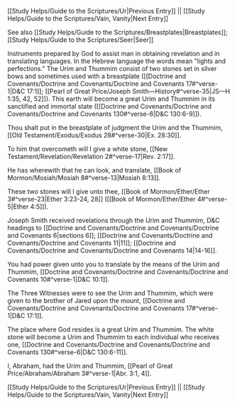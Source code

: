 [[Study Helps/Guide to the Scriptures/Ur|Previous Entry]]  ||  [[Study Helps/Guide to the Scriptures/Vain, Vanity|Next Entry]]

 See also [[Study Helps/Guide to the Scriptures/Breastplates|Breastplates]]; [[Study Helps/Guide to the Scriptures/Seer|Seer]]

 Instruments prepared by God to assist man in obtaining revelation and in translating languages. In the Hebrew language the words mean "lights and perfections." The Urim and Thummim consist of two stones set in silver bows and sometimes used with a breastplate ([[Doctrine and Covenants/Doctrine and Covenants/Doctrine and Covenants 17#^verse-1|D&C 17:1]]; [[Pearl of Great Price/Joseph Smith—History#^verse-35|JS—H 1:35, 42, 52]]). This earth will become a great Urim and Thummim in its sanctified and immortal state ([[Doctrine and Covenants/Doctrine and Covenants/Doctrine and Covenants 130#^verse-6|D&C 130:6-9]]).

 Thou shalt put in the breastplate of judgment the Urim and the Thummim, [[Old Testament/Exodus/Exodus 28#^verse-30|Ex. 28:30]].

 To him that overcometh will I give a white stone, [[New Testament/Revelation/Revelation 2#^verse-17|Rev. 2:17]].

 He has wherewith that he can look, and translate, [[Book of Mormon/Mosiah/Mosiah 8#^verse-13|Mosiah 8:13]].

 These two stones will I give unto thee, [[Book of Mormon/Ether/Ether 3#^verse-23|Ether 3:23-24, 28]] ([[Book of Mormon/Ether/Ether 4#^verse-5|Ether 4:5]]).

 Joseph Smith received revelations through the Urim and Thummim, D&C headings to [[Doctrine and Covenants/Doctrine and Covenants/Doctrine and Covenants 6|sections 6]]; [[Doctrine and Covenants/Doctrine and Covenants/Doctrine and Covenants 11|11]]; [[Doctrine and Covenants/Doctrine and Covenants/Doctrine and Covenants 14|14-16]].

 You had power given unto you to translate by the means of the Urim and Thummim, [[Doctrine and Covenants/Doctrine and Covenants/Doctrine and Covenants 10#^verse-1|D&C 10:1]].

 The Three Witnesses were to see the Urim and Thummim, which were given to the brother of Jared upon the mount, [[Doctrine and Covenants/Doctrine and Covenants/Doctrine and Covenants 17#^verse-1|D&C 17:1]].

 The place where God resides is a great Urim and Thummim. The white stone will become a Urim and Thummim to each individual who receives one, [[Doctrine and Covenants/Doctrine and Covenants/Doctrine and Covenants 130#^verse-6|D&C 130:6-11]].

 I, Abraham, had the Urim and Thummim, [[Pearl of Great Price/Abraham/Abraham 3#^verse-1|Abr. 3:1, 4]].

[[Study Helps/Guide to the Scriptures/Ur|Previous Entry]]  ||  [[Study Helps/Guide to the Scriptures/Vain, Vanity|Next Entry]]